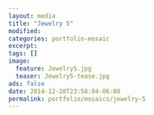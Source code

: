 ```yaml
---
layout: media
title: "Jewelry 5"
modified:
categories: portfolio-mosaic
excerpt:
tags: []
image:
  feature: Jewelry5.jpg
  teaser: Jewelry5-tease.jpg
ads: false
date: 2014-12-28T23:58:04-06:00
permalink: portfolio/mosaics/jewelry-5
---
```


